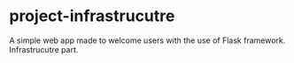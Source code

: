 # project-infrastrucutre
A simple web app made to welcome users with the use of Flask framework. Infrastrucutre part.
